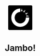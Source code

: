 <div align = "center"> 

<p align="center"><img width = "16%" src = "/images/logo.png"></p>

# Jambo!

</div>